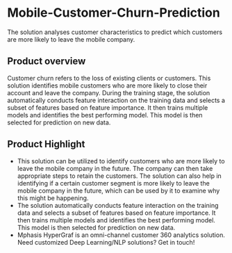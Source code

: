 # Mobile-Customer-Churn-Prediction
The solution analyses customer characteristics to predict which customers are more likely to leave the mobile company.

## Product overview
Customer churn refers to the loss of existing clients or customers. This solution identifies mobile customers who are more likely to close their account and leave the company. During the training stage, the solution automatically conducts feature interaction on the training data and selects a subset of features based on feature importance. It then trains multiple models and identifies the best performing model. This model is then selected for prediction on new data.

## Product Highlight 

* This solution can be utilized to identify customers who are more likely to leave the mobile company in the future. The company can then take appropriate steps to retain the customers. The solution can also help in identifying if a certain customer segment is more likely to leave the mobile company in the future, which can be used by it to examine why this might be happening.
* The solution automatically conducts feature interaction on the training data and selects a subset of features based on feature importance. It then trains multiple models and identifies the best performing model. This model is then selected for prediction on new data.
* Mphasis HyperGraf is an omni-channel customer 360 analytics solution. Need customized Deep Learning/NLP solutions? Get in touch!
